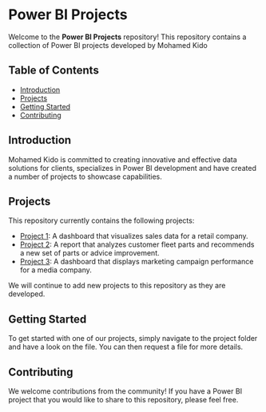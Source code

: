 # Power BI Projects

Welcome to the **Power BI Projects** repository! This repository contains a collection of Power BI projects developed by Mohamed Kido

## Table of Contents
* [Introduction](#introduction)
* [Projects](#projects)
* [Getting Started](#getting-started)
* [Contributing](#contributing)

## Introduction
Mohamed Kido is committed to creating innovative and effective data solutions for clients, specializes in Power BI development and have created a number of projects to showcase capabilities.

## Projects
This repository currently contains the following projects:

* [Project 1](https://github.com/MohamedKido/Power-BI-Projects/blob/main/Sales%20Platform.pdf): A dashboard that visualizes sales data for a retail company.
* [Project 2](https://github.com/MohamedKido/Power-BI-Projects/blob/main/Fleet%20Parts%20Inspection.pdf): A report that analyzes customer fleet parts and recommends a new set of parts or advice improvement.
* [Project 3](link-to-project-3): A dashboard that displays marketing campaign performance for a media company.

We will continue to add new projects to this repository as they are developed.

## Getting Started
To get started with one of our projects, simply navigate to the project folder and have a look on the file. You can then request a file for more details.

## Contributing
We welcome contributions from the community! If you have a Power BI project that you would like to share to this repository, please feel free.
